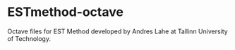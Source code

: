 ESTmethod-octave
================

Octave files for EST Method developed by Andres Lahe at Tallinn University of Technology.
